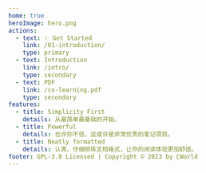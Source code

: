 ```yaml
---
home: true
heroImage: hero.png
actions:
  - text: ✨ Get Started
    link: /01-introduction/
    type: primary
  - text: Introduction
    link: /intro/
    type: secondary
  - text: PDF
    link: /cn-learning.pdf
    type: secondary
features:
  - title: Simplicity First
    details: 从最简单最基础的开始。
  - title: Powerful
    details: 也许你不信，这或许是非常优秀的笔记项目。
  - title: Neatly formatted
    details: 认真、仔细排练文档格式，让你的阅读体验更加舒适。
footer: GPL-3.0 Licensed | Copyright © 2023 by CWorld
---
```

